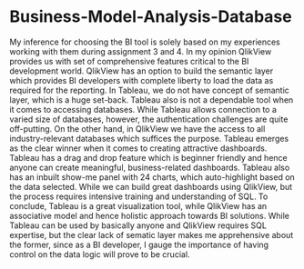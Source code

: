 # Business-Model-Analysis-Database

My inference for choosing the BI tool is solely based on my experiences working with them during assignment 3 and 4. In my opinion QlikView provides us with set of comprehensive features critical to the BI development world.
QlikView has an option to build the semantic layer which provides BI developers with complete liberty to load the data as required for the reporting. In Tableau, we do not have concept of semantic layer, which is a huge set-back.
Tableau also is not a dependable tool when it comes to accessing databases. While Tableau allows connection to a varied size of databases, however, the authentication challenges are quite off-putting. On the other hand, in QlikView we have the access to all industry-relevant databases which suffices the purpose.
Tableau emerges as the clear winner when it comes to creating attractive dashboards. Tableau has a drag and drop feature which is beginner friendly and hence anyone can create meaningful, business-related dashboards. Tableau also has an inbuilt show-me panel with 24 charts, which auto-highlight based on the data selected. While we can build great dashboards using QlikView, but the process requires intensive training and understanding of SQL.
To conclude, Tableau is a great visualization tool, while QlikView has an associative model and hence holistic approach towards BI solutions. While Tableau can be used by basically anyone and QlikView requires SQL expertise, but the clear lack of sematic layer makes me apprehensive about the former, since as a BI developer, I gauge the importance of having control on the data logic will prove to be crucial.
